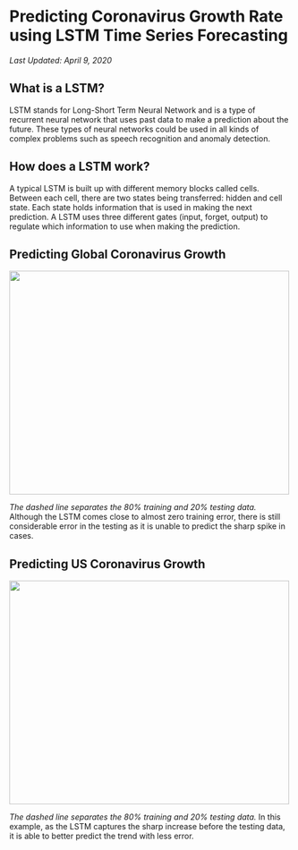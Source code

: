 # Predicting Coronavirus Growth Rate using LSTM Time Series Forecasting
*Last Updated: April 9, 2020*

## What is a LSTM?
LSTM stands for Long-Short Term Neural Network and is a type of recurrent neural network that uses past data to make a prediction about the future. These types of neural networks could be used in all kinds of complex problems such as speech recognition and anomaly detection. 

## How does a LSTM work?
A typical LSTM is built up with different memory blocks called cells. Between each cell, there are two states being transferred: hidden and cell state. Each state holds information that is used in making the next prediction. A LSTM uses three different gates (input, forget, output) to regulate which information to use when making the prediction. 

## Predicting Global Coronavirus Growth
<img src="src/GlobalCases.png" width="500" height="400">

*The dashed line separates the 80% training and 20% testing data.* Although the LSTM comes close to almost zero training error, there is still considerable error in the testing as it is unable to predict the sharp spike in cases.

## Predicting US Coronavirus Growth
<img src="src/USCases.png" width="500" height="400">

*The dashed line separates the 80% training and 20% testing data.* In this example, as the LSTM captures the sharp increase before the testing data, it is able to better predict the trend with less error.
